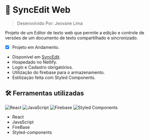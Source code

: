 # :page_facing_up: SyncEdit Web

> Desenvolvido Por: Jeovane Lima  

Projeto de um Editor de texto web que permite a edição e controle de versões de um documento de texto compartilhado e sincronizado.


-  [x]  Projeto em Andamento.
* Disponível em [SyncEdit](https://sync-edit.netlify.app/).
* Hospedado no Netlify.
* Login e Cadastro obrigatórios.
* Utilização do firebase para o armazenamento.
* Estilização feita com Styled Components.


## :hammer_and_wrench: Ferramentas utilizadas
![React](https://img.shields.io/badge/react-%2320232a.svg?style=for-the-badge&logo=react&logoColor=%2361DAFB)
![JavaScript](https://img.shields.io/badge/JavaScript-F7DF1E?style=for-the-badge&logo=javascript&logoColor=black)
![Firebase](https://img.shields.io/badge/firebase-000?style=for-the-badge&logo=firebase&logoColor=ffca28)
![Styled Components](https://img.shields.io/badge/styled--components-DB7093?style=for-the-badge&logo=styled-components&logoColor=white)

* React
* JavaScript
* FireBase
* Styled-components

 

 
